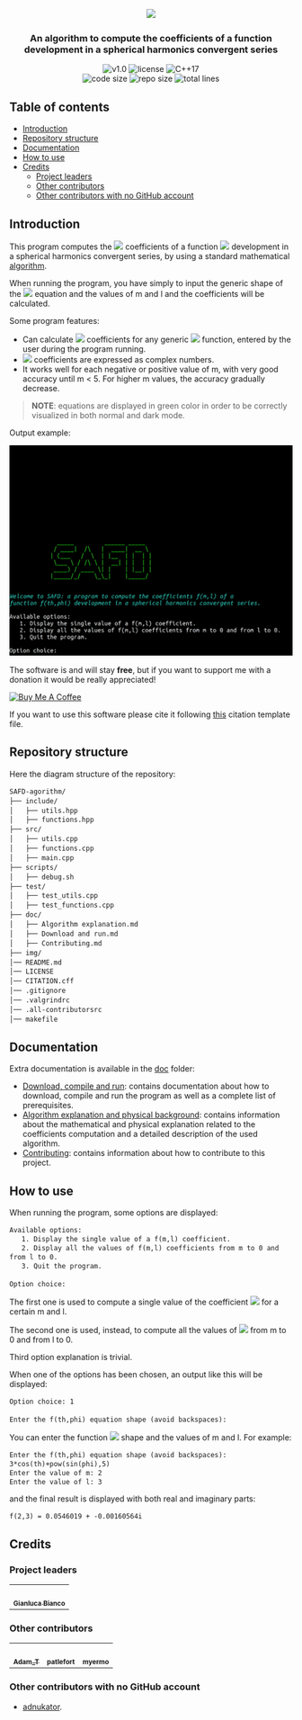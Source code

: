 <p align="center"><img src="https://github.com/JustWhit3/SAFD-algorithm/blob/main/img/logo.svg" height=220></p>

<h3 align="center">An algorithm to compute the coefficients of a function development in a spherical harmonics convergent series</h3>
<p align="center">
    <img title="v1.0" alt="v1.0" src="https://img.shields.io/badge/version-v1.0-informational?style=flat-square"
    <a href="LICENSE">
        <img title="MIT License" alt="license" src="https://img.shields.io/badge/license-MIT-informational?style=flat-square">
    </a>
	<img title="C++17" alt="C++17" src="https://img.shields.io/badge/c++-17-informational?style=flat-square">
    </a></br>
	<img title="Code size" alt="code size" src="https://img.shields.io/github/languages/code-size/JustWhit3/SAFD-algorithm?color=red">
	<img title="Repo size" alt="repo size" src="https://img.shields.io/github/repo-size/JustWhit3/SAFD-algorithm?color=red">
	<img title="Lines of code" alt="total lines" src="https://img.shields.io/tokei/lines/github/JustWhit3/SAFD-algorithm?color=red">
</p>

## Table of contents

- [Introduction](#introduction)
- [Repository structure](#repository-structure)
- [Documentation](#documentation)
- [How to use](#how-to-use)
- [Credits](#credits)
  - [Project leaders](#project-leaders)
  - [Other contributors](#other-contributors)
  - [Other contributors with no GitHub account](Other-contributors-with-no-GitHub-account)

## Introduction

This program computes the <img src="https://render.githubusercontent.com/render/math?math=\color{green}{f_{m,l}}"> coefficients of a function <img src="https://render.githubusercontent.com/render/math?math=\color{green}{f(\theta, \phi)}"> development in a spherical harmonics convergent series, by using a standard mathematical [algorithm](https://github.com/JustWhit3/SAFD-algorithm/tree/main/doc/algorithm_explanation.md).

When running the program, you have simply to input the generic shape of the <img src="https://render.githubusercontent.com/render/math?math=\color{green}{f(\theta, \phi)}"> equation and the values of m and l and the coefficients will be calculated.

Some program features:

 - Can calculate <img src="https://render.githubusercontent.com/render/math?math=\color{green}{f_{m,l}}"> coefficients for any generic <img src="https://render.githubusercontent.com/render/math?math=\color{green}{f(\theta, \phi)}"> function, entered by the user during the program running.
 - <img src="https://render.githubusercontent.com/render/math?math=\color{green}{f_{m,l}}"> coefficients are expressed as complex numbers.
 - It works well for each negative or positive value of m, with very good accuracy until m < 5. For higher m values, the accuracy gradually decrease.

> **NOTE**: equations are displayed in green color in order to be correctly visualized in both normal and dark mode.

Output example:

<img src="https://github.com/JustWhit3/SAFD-algorithm/blob/main/img/SAFD.gif">

The software is and will stay **free**, but if you want to support me with a donation it would be really appreciated!

<a href="https://www.buymeacoffee.com/JustWhit33" target="_blank"><img src="https://cdn.buymeacoffee.com/buttons/default-orange.png" alt="Buy Me A Coffee" height="41" width="174"></a>

If you want to use this software please cite it following [this](https://github.com/JustWhit3/SAFD-algorithm/tree/main/CITATION.cff) citation template file.

## Repository structure

Here the diagram structure of the repository:

```txt
SAFD-agorithm/
├── include/
│   ├── utils.hpp
│   ├── functions.hpp
├── src/
│   ├── utils.cpp
│   ├── functions.cpp
│   ├── main.cpp
├── scripts/
│   ├── debug.sh
├── test/
│   ├── test_utils.cpp
│   ├── test_functions.cpp
├── doc/
│   ├── Algorithm explanation.md
│   ├── Download and run.md
│   ├── Contributing.md
├── img/
│── README.md
│── LICENSE
│── CITATION.cff
│── .gitignore
│── .valgrindrc
│── .all-contributorsrc
│── makefile
```

## Documentation

Extra documentation is available in the [doc](https://github.com/JustWhit3/SAFD-algorithm/tree/main/doc) folder:

- [Download, compile and run](https://github.com/JustWhit3/SAFD-algorithm/blob/main/doc/Download%20and%20run.md): contains documentation about how to download, compile and run the program as well as a complete list of prerequisites.
- [Algorithm explanation and physical background](https://github.com/JustWhit3/SAFD-algorithm/blob/main/doc/Algorithm%20explanation.md): contains information about the mathematical and physical explanation related to the coefficients computation and a detailed description of the used algorithm.
- [Contributing](https://github.com/JustWhit3/SAFD-algorithm/tree/main/doc/Contributing.md): contains information about how to contribute to this project.

## How to use

When running the program, some options are displayed:

```Shell
Available options:
   1. Display the single value of a f(m,l) coefficient.
   2. Display all the values of f(m,l) coefficients from m to 0 and from l to 0.
   3. Quit the program. 

Option choice: 
```

The first one is used to compute a single value of the coefficient <img src="https://render.githubusercontent.com/render/math?math=\color{green}{f_{m,l}}"> for a certain m and l.

The second one is used, instead, to compute all the values of <img src="https://render.githubusercontent.com/render/math?math=\color{green}{f_{m,l}}"> from m to 0 and from l to 0.

Third option explanation is trivial.

When one of the options has been chosen, an output like this will be displayed:

```Shell
Option choice: 1

Enter the f(th,phi) equation shape (avoid backspaces): 
```

You can enter the function <img src="https://render.githubusercontent.com/render/math?math=\color{green}{f(\theta, \phi)}"> shape and the values of m and l. For example:

```Shell
Enter the f(th,phi) equation shape (avoid backspaces): 3*cos(th)+pow(sin(phi),5)
Enter the value of m: 2
Enter the value of l: 3
```

and the final result is displayed with both real and imaginary parts:

```Shell
f(2,3) = 0.0546019 + -0.00160564i
```

## Credits

### Project leaders

<table>
  <tr>
    <td align="center"><a href="https://justwhit3.github.io/"><img src="https://avatars.githubusercontent.com/u/48323961?v=4" width="100px;" alt=""/><br /><sub><b>Gianluca Bianco</b></sub></a></td>
  </tr>
</table>

### Other contributors

<!-- ALL-CONTRIBUTORS-LIST:START - Do not remove or modify this section -->
<!-- prettier-ignore-start -->
<!-- markdownlint-disable -->
<table>
  <tr>
    <td align="center"><a href="https://github.com/AdamTas"><img src="https://avatars.githubusercontent.com/u/17808974?v=4" width="100px;" alt=""/><br /><sub><b>Adam_T</b></sub></a></td>
    <td align="center"><a href="https://github.com/patlefort"><img src="https://avatars.githubusercontent.com/u/3423714?v=4" width="100px;" alt=""/><br /><sub><b>patlefort</b></sub></a></td>
    <td align="center"><a href="https://github.com/myermo"><img src="https://avatars.githubusercontent.com/u/93035284?v=4" width="100px;" alt=""/><br /><sub><b>myermo</b></sub></a></td>
  </tr>
</table>

<!-- markdownlint-restore -->
<!-- prettier-ignore-end -->

<!-- ALL-CONTRIBUTORS-LIST:END -->

### Other contributors with no GitHub account

- [adnukator](https://www.reddit.com/user/adnukator).